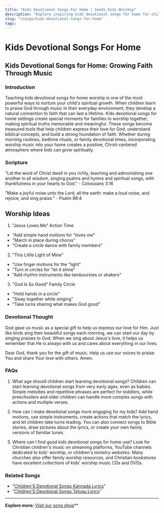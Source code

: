 ```yaml
---
title: "Kids Devotional Songs For Home | Seeds Kids Worship"
description: "Explore inspiring kids devotional songs for home for children's worship and faith development. Biblical music resources for families and ministry."
slug: "/songs/kids-devotional-songs-for-home"
tags:
---
```


# Kids Devotional Songs For Home

## Kids Devotional Songs for Home: Growing Faith Through Music

### Introduction
Teaching kids devotional songs for home worship is one of the most powerful ways to nurture your child's spiritual growth. When children learn to praise God through music in their everyday environment, they develop a natural connection to faith that can last a lifetime. Kids devotional songs for home settings create special moments for families to worship together, making spiritual truths memorable and meaningful. These songs become treasured tools that help children express their love for God, understand biblical concepts, and build a strong foundation of faith. Whether during morning routines, bedtime rituals, or family devotional times, incorporating worship music into your home creates a positive, Christ-centered atmosphere where kids can grow spiritually.

### Scripture
"Let the word of Christ dwell in you richly, teaching and admonishing one another in all wisdom, singing psalms and hymns and spiritual songs, with thankfulness in your hearts to God." - Colossians 3:16

"Make a joyful noise unto the Lord, all the earth: make a loud noise, and rejoice, and sing praise." - Psalm 98:4

## Worship Ideas
1. "Jesus Loves Me" Action Time
- "Add simple hand motions for "loves me"
- "March in place during chorus"
- "Create a circle dance with family members"

2. "This Little Light of Mine"
- "Use finger motions for the "light"
- "Turn in circles for "let it shine"
- "Add rhythm instruments like tambourines or shakers"

3. "God Is So Good" Family Circle
- "Hold hands in a circle"
- "Sway together while singing"
- "Take turns sharing what makes God good"

### Devotional Thought
God gave us music as a special gift to help us express our love for Him. Just like birds sing their beautiful songs each morning, we can start our day by singing praises to God. When we sing about Jesus's love, it helps us remember that He is always with us and cares about everything in our lives.

Dear God, thank you for the gift of music. Help us use our voices to praise You and share Your love with others. Amen.

### FAQs
1. What age should children start learning devotional songs?
Children can start learning devotional songs from very early ages, even as babies. Simple melodies and repetitive phrases are perfect for toddlers, while preschoolers and older children can handle more complex songs with actions and multiple verses.

2. How can I make devotional songs more engaging for my kids?
Add hand motions, use simple instruments, create actions that match the lyrics, and let children take turns leading. You can also connect songs to Bible stories, draw pictures about the lyrics, or create your own family versions of familiar tunes.

3. Where can I find good kids devotional songs for home use?
Look for Christian children's music on streaming platforms, YouTube channels dedicated to kids' worship, or children's ministry websites. Many churches also offer family worship resources, and Christian bookstores have excellent collections of kids' worship music CDs and DVDs.

### Related Songs

- "[Children'S Devotional Songs Kannada Lyrics](/songs/children-s-devotional-songs-kannada-lyrics/)"
- "[Children'S Devotional Songs Telugu Lyrics](/songs/children-s-devotional-songs-telugu-lyrics/)"

---

**Explore more:** [Visit our song shop](https://seedskidsworship.com/shop)**

<!-- Schema Markup -->
<script type="application/ld+json">
{
  "@context": "https://schema.org",
  "@type": "MusicRecording",
  "name": "Kids Devotional Songs For Home",
  "byArtist": {
    "@type": "MusicGroup",
    "name": "Seeds Kids Worship"
  },
  "isFamilyFriendly": true,
  "url": "https://seedskidsworship.com/songs/kids-devotional-songs-for-home/"
}
</script>